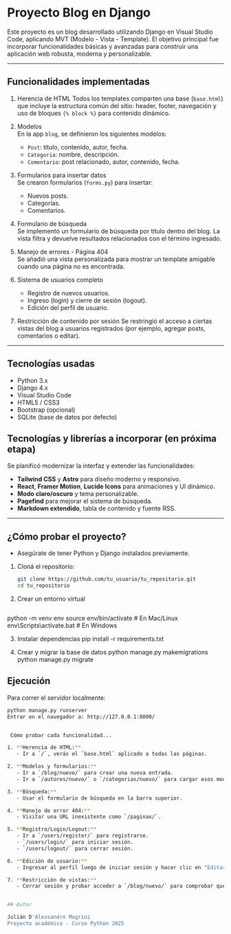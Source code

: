 # Proyecto Blog en Django

Este proyecto es un blog desarrollado utilizando Django en Visual Studio Code, aplicando  MVT (Modelo - Vista - Template). El objetivo principal fue incorporar funcionalidades básicas y avanzadas para construir una aplicación web robusta, moderna y personalizable.

---

## Funcionalidades implementadas

1. Herencia de HTML 
   Todos los templates comparten una base (`base.html`) que incluye la estructura común del sitio: header, footer, navegación y uso de bloques `{% block %}` para contenido dinámico.

2. Modelos   
   En la app `blog`, se definieron los siguientes modelos:
   - `Post`: título, contenido, autor, fecha.
   - `Categoria`: nombre, descripción.
   - `Comentario`: post relacionado, autor, contenido, fecha.

3. Formularios para insertar datos  
   Se crearon formularios (`forms.py`) para insertar:
   - Nuevos posts.
   - Categorías.
   - Comentarios.

4. Formulario de búsqueda  
   Se implementó un formulario de búsqueda por título dentro del blog. La vista filtra y devuelve resultados relacionados con el término ingresado.

5. Manejo de errores - Página 404  
   Se añadió una vista personalizada para mostrar un template amigable cuando una página no es encontrada.

6. Sistema de usuarios completo
   - Registro de nuevos usuarios.
   - Ingreso (login) y cierre de sesión (logout).
   - Edición del perfil de usuario.

7. Restricción de contenido por sesión
   Se restringió el acceso a ciertas vistas del blog a usuarios registrados (por ejemplo, agregar posts, comentarios o editar).

---
## Tecnologías usadas

- Python 3.x
- Django 4.x
- Visual Studio Code
- HTML5 / CSS3
- Bootstrap (opcional)
- SQLite (base de datos por defecto)

## Tecnologías y librerías a incorporar (en próxima etapa)

Se planificó modernizar la interfaz y extender las funcionalidades:
- **Tailwind CSS** y **Astro** para diseño moderno y responsivo.
- **React**, **Framer Motion**, **Lucide Icons** para animaciones y UI dinámico.
- **Modo claro/oscuro** y tema personalizable.
- **Pagefind** para mejorar el sistema de búsqueda.
- **Markdown extendido**, tabla de contenido y fuente RSS.

---

## ¿Cómo probar el proyecto?

- Asegúrate de tener Python y Django instalados previamente.  

1. Cloná el repositorio:
   ```bash
   git clone https://github.com/tu_usuario/tu_repositorio.git
   cd tu_repositorio
2. Crear un entorno virtual
    ```bash
python -m venv env
source env/bin/activate     # En Mac/Linux
env\Scripts\activate.bat    # En Windows

3. Instalar dependencias
    pip install -r requirements.txt

4. Crear y migrar la base de datos
    python manage.py makemigrations
    python manage.py migrate

## Ejecución

Para correr el servidor localmente:

```bash
python manage.py runserver
Entrar en el navegador a: http://127.0.0.1:8000/


 Cómo probar cada funcionalidad...

1. **Herencia de HTML:**  
   - Ir a `/`, verás el `base.html` aplicado a todas las páginas.

2. **Modelos y formularios:**  
   - Ir a `/blog/nuevo/` para crear una nueva entrada.
   - Ir a `/autores/nuevo/` o `/categorias/nuevo/` para cargar esos modelos.

3. **Búsqueda:**  
   - Usar el formulario de búsqueda en la barra superior.

4. **Manejo de error 404:**  
   - Visitar una URL inexistente como `/paginax/`.

5. **Registro/Login/Logout:**  
   - Ir a `/users/register/` para registrarse.
   - `/users/login/` para iniciar sesión.
   - `/users/logout/` para cerrar sesión.

6. **Edición de usuario:**  
   - Ingresar al perfil luego de iniciar sesión y hacer clic en "Editar perfil".

7. **Restricción de vistas:**  
   - Cerrar sesión y probar acceder a `/blog/nuevo/` para comprobar que está restringido.


## Autor

Julián D'Alessandro Magrini  
Proyecto académico - Curso Python 2025